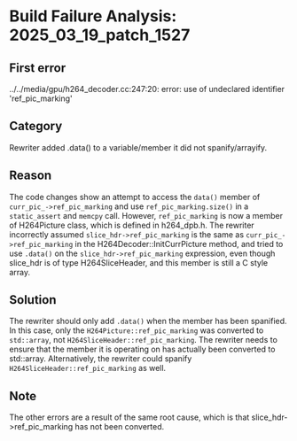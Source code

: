 # Build Failure Analysis: 2025_03_19_patch_1527

## First error

../../media/gpu/h264_decoder.cc:247:20: error: use of undeclared identifier 'ref_pic_marking'

## Category
Rewriter added .data() to a variable/member it did not spanify/arrayify.

## Reason
The code changes show an attempt to access the `data()` member of `curr_pic_->ref_pic_marking` and use `ref_pic_marking.size()` in a `static_assert` and `memcpy` call. However, `ref_pic_marking` is now a member of H264Picture class, which is defined in h264_dpb.h. The rewriter incorrectly assumed `slice_hdr->ref_pic_marking` is the same as `curr_pic_->ref_pic_marking` in the H264Decoder::InitCurrPicture method, and tried to use `.data()` on the `slice_hdr->ref_pic_marking` expression, even though slice_hdr is of type H264SliceHeader, and this member is still a C style array.

## Solution
The rewriter should only add `.data()` when the member has been spanified. In this case, only the `H264Picture::ref_pic_marking` was converted to `std::array`, not `H264SliceHeader::ref_pic_marking`. The rewriter needs to ensure that the member it is operating on has actually been converted to std::array. Alternatively, the rewriter could spanify `H264SliceHeader::ref_pic_marking` as well.

## Note
The other errors are a result of the same root cause, which is that slice_hdr->ref_pic_marking has not been converted.